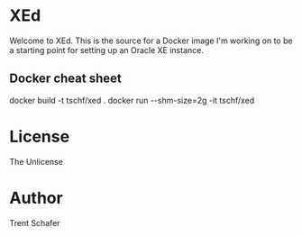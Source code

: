 # XEd

Welcome to XEd. This is the source for a Docker image I'm working on to be a starting point for setting up an Oracle XE instance. 

## Docker cheat sheet

docker build -t tschf/xed .
docker run --shm-size=2g -it tschf/xed

# License

The Unlicense

# Author

Trent Schafer


